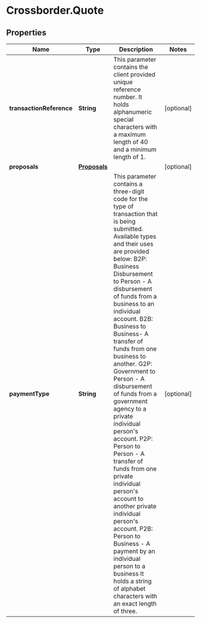 # Crossborder.Quote

## Properties

Name | Type | Description | Notes
------------ | ------------- | ------------- | -------------
**transactionReference** | **String** | This parameter contains the client provided unique reference number.  It holds alphanumeric special characters with a maximum length of 40 and a minimum length of 1. | [optional] 
**proposals** | [**Proposals**](Proposals.md) |  | [optional] 
**paymentType** | **String** | This parameter contains a three-digit code for the type of transaction that is being submitted. Available types and their uses are provided below:  B2P: Business Disbursement to Person - A disbursement of funds from a business to an individual account.  B2B: Business to Business- A transfer of funds from one business to another.  G2P: Government to Person - A disbursement of funds from a government agency to a private individual person&#39;s account.  P2P: Person to Person - A transfer of funds from one private individual person&#39;s account to another private individual person&#39;s account.  P2B: Person to Business - A payment by an individual person to a business  It holds a string of alphabet characters with an exact length of three. | [optional] 


